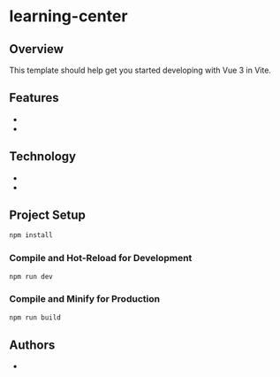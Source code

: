 # learning-center

## Overview
This template should help get you started developing with Vue 3 in Vite.

## Features
- 
-

## Technology
- 
- 

## Project Setup

```sh
npm install
```

### Compile and Hot-Reload for Development

```sh
npm run dev
```

### Compile and Minify for Production

```sh
npm run build
```

## Authors
- 